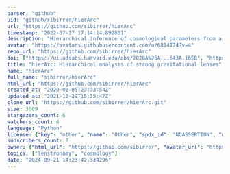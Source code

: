 ```yaml
---
parser: "github"
uid: "github/sibirrer/hierArc"
url: "https://github.com/sibirrer/hierArc"
timestamp: "2022-07-17 17:14:14.892831"
description: "Hierarchical inference of cosmological parameters from a set of strong lensing systems"
avatar: "https://avatars.githubusercontent.com/u/6814174?v=4"
repo_url: "https://github.com/sibirrer/hierArc"
doi: ["https://ui.adsabs.harvard.edu/abs/2020A%26A...643A.165B", "https://ui.adsabs.harvard.edu/abs/2020ascl.soft07002B/abstract"]
title: "hierArc: Hierarchical analysis of strong gravitational lenses"
name: "hierArc"
full_name: "sibirrer/hierArc"
html_url: "https://github.com/sibirrer/hierArc"
created_at: "2020-02-05T23:33:54Z"
updated_at: "2021-12-29T15:35:47Z"
clone_url: "https://github.com/sibirrer/hierArc.git"
size: 3609
stargazers_count: 6
watchers_count: 6
language: "Python"
license: {"key": "other", "name": "Other", "spdx_id": "NOASSERTION", "url": null, "node_id": "MDc6TGljZW5zZTA="}
subscribers_count: 7
owner: {"html_url": "https://github.com/sibirrer", "avatar_url": "https://avatars.githubusercontent.com/u/6814174?v=4", "login": "sibirrer", "type": "User"}
topics: ["lenstronomy", "cosmology"]
date: "2024-09-21 14:23:42.334296"
---
```

